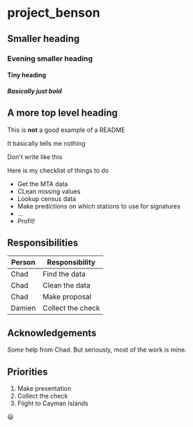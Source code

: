 # project_benson

## Smaller heading 

### Evening smaller heading

#### Tiny heading

##### Basically just bold

## A more top level heading

This is **not** a good example of a README

It basically tells me nothing

Don't write like this

Here is my checklist of things to do 

* Get the MTA data
* CLean missing values
* Lookup census data
* Make predictions on which stations to use for signatures
* ...
* Profit!

## Responsibilities

| Person | Responsibility|
| --- | --- |
| Chad | Find the data|
| Chad | Clean the data |
| Chad | Make proposal |
| Damien | Collect the check |

## Acknowledgements 

*Some* help from Chad.
But seriously, most of the work is mine.

## Priorities

1. Make presentation
2. Collect the check
3. Flight to Cayman Islands 

:smiley:
